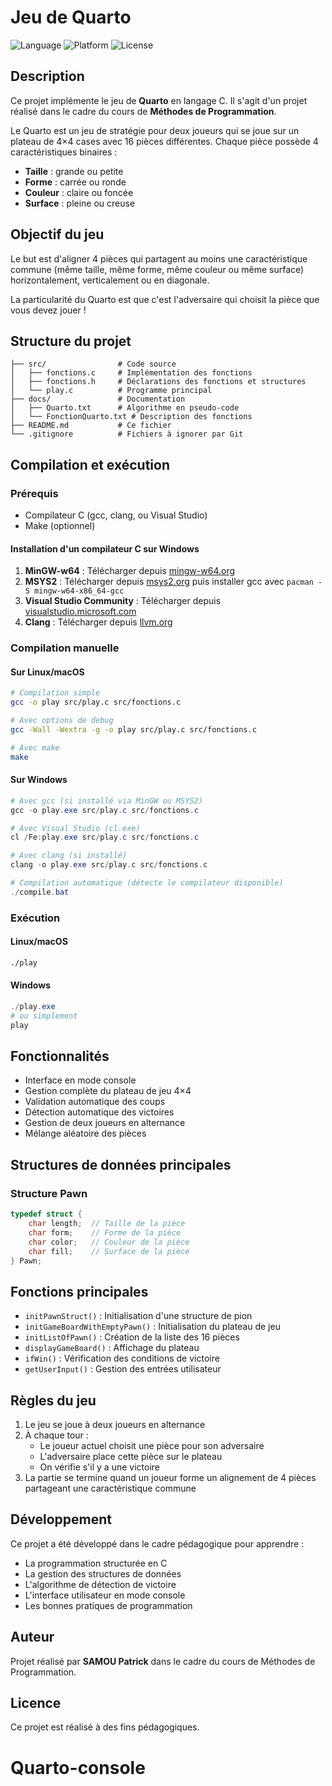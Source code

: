 # Jeu de Quarto

![Language](https://img.shields.io/badge/language-C-blue.svg)
![Platform](https://img.shields.io/badge/platform-Windows%20%7C%20Linux%20%7C%20macOS-lightgrey.svg)
![License](https://img.shields.io/badge/license-Educational-green.svg)

## Description

Ce projet implémente le jeu de **Quarto** en langage C. Il s'agit d'un projet réalisé dans le cadre du cours de **Méthodes de Programmation**.

Le Quarto est un jeu de stratégie pour deux joueurs qui se joue sur un plateau de 4×4 cases avec 16 pièces différentes. Chaque pièce possède 4 caractéristiques binaires :

- **Taille** : grande ou petite
- **Forme** : carrée ou ronde
- **Couleur** : claire ou foncée
- **Surface** : pleine ou creuse

## Objectif du jeu

Le but est d'aligner 4 pièces qui partagent au moins une caractéristique commune (même taille, même forme, même couleur ou même surface) horizontalement, verticalement ou en diagonale.

La particularité du Quarto est que c'est l'adversaire qui choisit la pièce que vous devez jouer !

## Structure du projet

```
├── src/                # Code source
│   ├── fonctions.c     # Implémentation des fonctions
│   ├── fonctions.h     # Déclarations des fonctions et structures
│   └── play.c          # Programme principal
├── docs/               # Documentation
│   ├── Quarto.txt      # Algorithme en pseudo-code
│   └── FonctionQuarto.txt # Description des fonctions
├── README.md           # Ce fichier
└── .gitignore          # Fichiers à ignorer par Git
```

## Compilation et exécution

### Prérequis

- Compilateur C (gcc, clang, ou Visual Studio)
- Make (optionnel)

#### Installation d'un compilateur C sur Windows

1. **MinGW-w64** : Télécharger depuis [mingw-w64.org](https://www.mingw-w64.org/)
2. **MSYS2** : Télécharger depuis [msys2.org](https://www.msys2.org/) puis installer gcc avec `pacman -S mingw-w64-x86_64-gcc`
3. **Visual Studio Community** : Télécharger depuis [visualstudio.microsoft.com](https://visualstudio.microsoft.com/)
4. **Clang** : Télécharger depuis [llvm.org](https://llvm.org/)

### Compilation manuelle

#### Sur Linux/macOS

```bash
# Compilation simple
gcc -o play src/play.c src/fonctions.c

# Avec options de debug
gcc -Wall -Wextra -g -o play src/play.c src/fonctions.c

# Avec make
make
```

#### Sur Windows

```powershell
# Avec gcc (si installé via MinGW ou MSYS2)
gcc -o play.exe src/play.c src/fonctions.c

# Avec Visual Studio (cl.exe)
cl /Fe:play.exe src/play.c src/fonctions.c

# Avec clang (si installé)
clang -o play.exe src/play.c src/fonctions.c

# Compilation automatique (détecte le compilateur disponible)
./compile.bat
```

### Exécution

#### Linux/macOS

```bash
./play
```

#### Windows

```powershell
./play.exe
# ou simplement
play
```

## Fonctionnalités

- Interface en mode console
- Gestion complète du plateau de jeu 4×4
- Validation automatique des coups
- Détection automatique des victoires
- Gestion de deux joueurs en alternance
- Mélange aléatoire des pièces

## Structures de données principales

### Structure Pawn

```c
typedef struct {
    char length;  // Taille de la pièce
    char form;    // Forme de la pièce
    char color;   // Couleur de la pièce
    char fill;    // Surface de la pièce
} Pawn;
```

## Fonctions principales

- `initPawnStruct()` : Initialisation d'une structure de pion
- `initGameBoardWithEmptyPawn()` : Initialisation du plateau de jeu
- `initListOfPawn()` : Création de la liste des 16 pièces
- `displayGameBoard()` : Affichage du plateau
- `ifWin()` : Vérification des conditions de victoire
- `getUserInput()` : Gestion des entrées utilisateur

## Règles du jeu

1. Le jeu se joue à deux joueurs en alternance
2. À chaque tour :
   - Le joueur actuel choisit une pièce pour son adversaire
   - L'adversaire place cette pièce sur le plateau
   - On vérifie s'il y a une victoire
3. La partie se termine quand un joueur forme un alignement de 4 pièces partageant une caractéristique commune

## Développement

Ce projet a été développé dans le cadre pédagogique pour apprendre :

- La programmation structurée en C
- La gestion des structures de données
- L'algorithme de détection de victoire
- L'interface utilisateur en mode console
- Les bonnes pratiques de programmation

## Auteur

Projet réalisé par **SAMOU Patrick** dans le cadre du cours de Méthodes de Programmation.

## Licence

Ce projet est réalisé à des fins pédagogiques.
# Quarto-console
